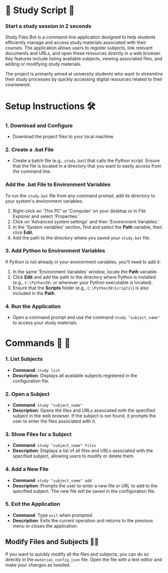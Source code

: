 
# 📖 Study Script 📖 
### Start a study session in 2 seconds 

Study Files Bot is a command-line application designed to help students efficiently manage and access study materials associated with their courses. The application allows users to register subjects, link relevant documents and URLs, and open these resources directly in a web browser. Key features include listing available subjects, viewing associated files, and adding or modifying study materials.

The project is primarily aimed at university students who want to streamline their study processes by quickly accessing digital resources related to their coursework.

# Setup Instructions 🛠 

### 1. Download and Configure
- Download the project files to your local machine.

### 2. Create a .bat File
- Create a batch file (e.g., `study.bat`) that calls the Python script. Ensure that the file is located in a directory that you want to easily access from the command line.

### Add the .bat File to Environment Variables
To run the `study.bat` file from any command prompt, add its directory to your system's environment variables:
1. Right-click on 'This PC' or 'Computer' on your desktop or in File Explorer and select 'Properties.'
2. Click on 'Advanced system settings' and then 'Environment Variables.'
3. In the 'System variables' section, find and select the **Path** variable, then click **Edit.**
4. Add the path to the directory where you saved your `study.bat` file.

### 3. Add Python to Environment Variables
If Python is not already in your environment variables, you’ll need to add it:
1. In the same 'Environment Variables' window, locate the **Path** variable.
2. Click **Edit** and add the path to the directory where Python is installed (e.g., `C:\Python39\` or wherever your Python executable is located).
3. Ensure that the **Scripts** folder (e.g., `C:\Python39\Scripts\`) is also included in the **Path**.

### 4. Run the Application
- Open a command prompt and use the command `study "subject_name"` to access your study materials.



# Commands  🔽 🔽

### 1. List Subjects
- **Command**: `study list`
- **Description**: Displays all available subjects registered in the configuration file.

### 2. Open a Subject
- **Command**: `study "subject_name"`
- **Description**: Opens the files and URLs associated with the specified subject in the web browser. If the subject is not found, it prompts the user to enter the files associated with it.

### 3. Show Files for a Subject
- **Command**: `study "subject_name" files`
- **Description**: Displays a list of all files and URLs associated with the specified subject, allowing users to modify or delete them.

### 4. Add a New File
- **Command**: `study "subject_name" add`
- **Description**: Prompts the user to enter a new file or URL to add to the specified subject. The new file will be saved in the configuration file.

### 5. Exit the Application
- **Command**: Type `exit` when prompted.
- **Description**: Exits the current operation and returns to the previous menu or closes the application.

## Modify Files and Subjects 🤙🤙
If you want to quickly modify all the files and subjects, you can do so directly in the `materias_config.json` file. Open the file with a text editor and make your changes as needed.


